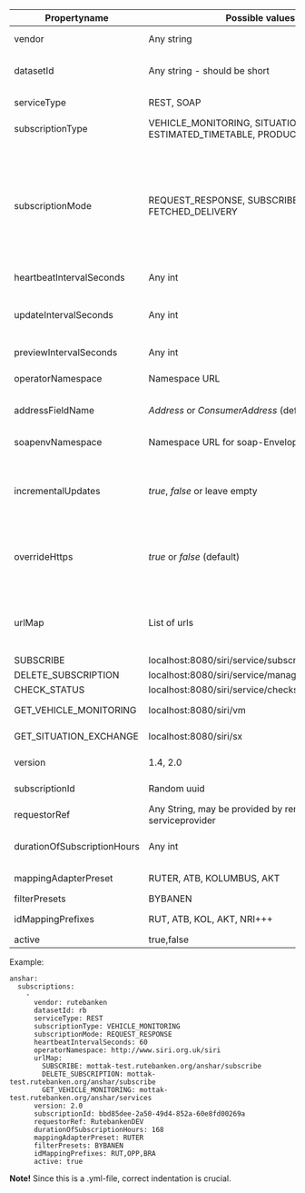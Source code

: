 |Propertyname | Possible values | Description |
|---|---|---|
|vendor|Any string|Informational label used in incoming url|
|datasetId|Any string - should be short|Id used to separate data from different vendors - also used in urls|
|serviceType|REST, SOAP|Specifies if requests should be wrapped in soap envelopes|
|subscriptionType|VEHICLE_MONITORING, SITUATION_EXCHANGE, ESTIMATED_TIMETABLE, PRODUCTION_TIMETABLE|SIRI datatype for this subscription|
|subscriptionMode|REQUEST_RESPONSE, SUBSCRIBE, FETCHED_DELIVERY| - REQUEST_RESPONSE: Client gets all current data at som interval - SUBSCRIBE:Pubsub-pattern - changes are pushed from server to client when they occur. - FETCHED_DELIVERY:Client is notified that data is updated, and should POST a GetServiceRequest to get updated data.|
|heartbeatIntervalSeconds|Any int|Expected heartbeat frequency|
|updateIntervalSeconds|Any int|Requested update-interval (only applicable when subscription is VEHICLE_MONITORING and SUBSCRIBE)|
|previewIntervalSeconds|Any int|Requested preview interval|
|operatorNamespace|Namespace URL|Optional namespace used in XML-marshalling data from this subscription|
|addressFieldName| *Address* or *ConsumerAddress* (default)| XML-attribute to use for inbound URL |
|soapenvNamespace| Namespace URL for soap-Envelope| Optional namespace used in XML-marshalling Soap-Envelope|
|incrementalUpdates|_true_, _false_ or leave empty | _true_ and _false_ sets the attribute to specified value. If empty, the IncrementalUpdates-element is not included in the Request| 
|overrideHttps|_true_ or _false_ (default)| if set to true, the inbound URL for this subscriptions replaces _https://..._ with _http://..._  Should only be used when dataprovider explicitly does not support *https*|
|urlMap|List of urls| Specifies URLs to separate services, unused may be deleted. Specify https4:// for HTTPS (e.g. https4://localhost:8080/siri/sx)|
|  SUBSCRIBE|localhost:8080/siri/service/subscribe.xml |URL to register subscription|
|  DELETE_SUBSCRIPTION|localhost:8080/siri/service/managesubscription.xml |URL to terminate subscription|
|  CHECK_STATUS|localhost:8080/siri/service/checkstatus.xml|URL used to check status|
|  GET_VEHICLE_MONITORING|localhost:8080/siri/vm |URL to SIRI VM-ServiceRequest|
|  GET_SITUATION_EXCHANGE|localhost:8080/siri/sx |URL to SIRI SX-ServiceRequest|
|version|1.4, 2.0  |SIRI-version remote service implements|
|subscriptionId|Random uuid|Unique ID used to identify subscription|
|requestorRef|Any String, may be provided by remote serviceprovider |Used to identify against remote server|
|durationOfSubscriptionHours|Any int |Number of hours to trigger subscription to be terminated/restarted|
|mappingAdapterPreset|RUTER, ATB, KOLUMBUS, AKT|Adapters used to convert ids to common format|
|filterPresets|BYBANEN|Specific filters to use|
|idMappingPrefixes|RUT, ATB, KOL, AKT, NRI+++|List of prefixes to be used when mapping ids form NSR|
|active|true,false |Enables/disables subscription|

Example:
```
anshar:
  subscriptions:
    -
      vendor: rutebanken
      datasetId: rb
      serviceType: REST
      subscriptionType: VEHICLE_MONITORING
      subscriptionMode: REQUEST_RESPONSE
      heartbeatIntervalSeconds: 60
      operatorNamespace: http://www.siri.org.uk/siri
      urlMap:
        SUBSCRIBE: mottak-test.rutebanken.org/anshar/subscribe
        DELETE_SUBSCRIPTION: mottak-test.rutebanken.org/anshar/subscribe
        GET_VEHICLE_MONITORING: mottak-test.rutebanken.org/anshar/services
      version: 2.0
      subscriptionId: bbd85dee-2a50-49d4-852a-60e8fd00269a
      requestorRef: RutebankenDEV
      durationOfSubscriptionHours: 168
      mappingAdapterPreset: RUTER
      filterPresets: BYBANEN
      idMappingPrefixes: RUT,OPP,BRA
      active: true
```

**Note!** Since this is a .yml-file, correct indentation is crucial.